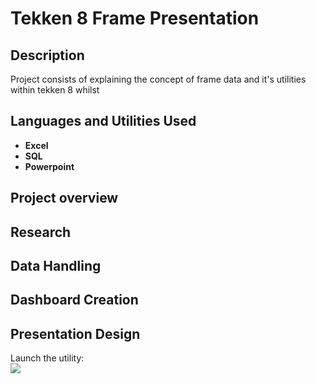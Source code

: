 <h1>Tekken 8 Frame Presentation </h1>


<h2>Description</h2>
Project consists of explaining the concept of frame data and it's utilities within tekken 8 whilst 
<br />


<h2>Languages and Utilities Used</h2>

- <b>Excel</b> 
- <b>SQL</b>
- <b>Powerpoint</b>

<h2>Project overview </h2>

<h2>Research</h2>

<h2>Data Handling </h2>

<h2>Dashboard Creation</h2>

<h2>Presentation Design</h2>

<p align="left">
Launch the utility: <br/>
<img src=
<br />
<br />

